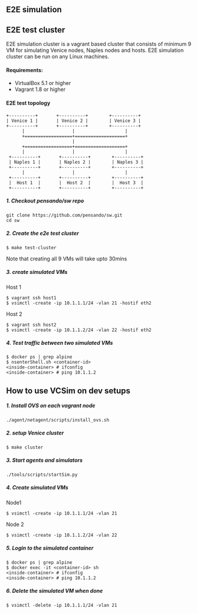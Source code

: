 ## E2E simulation

## E2E test cluster
E2E simulation cluster is a vagrant based cluster that consists of minimum 9 VM for simulating Venice nodes, Naples nodes and hosts.
E2E simulation cluster can be run on any Linux machines.

#### Requirements:
- VirtualBox 5.1 or higher
- Vagrant 1.8 or higher


#### E2E test topology

```
+----------+       +----------+        +----------+
| Venice 1 |       | Venice 2 |        | Venice 3 |
+----------+       +----------+        +----------+
      |                  |                   |
      +==================+===================+
                         |
      +==================+===================+
      |                  |                   |
 +----------+       +----------+        +----------+
 | Naples 1 |       | Naples 2 |        | Naples 3 |
 +----------+       +----------+        +----------+
      |                  |                   |
 +----------+       +----------+        +----------+
 |  Host 1  |       |  Host 2  |        |  Host 3  |
 +----------+       +----------+        +----------+
```

##### 1. Checkout pensando/sw repo
```
git clone https://github.com/pensando/sw.git
cd sw
```

##### 2. Create the e2e test cluster
```
$ make test-cluster
```

Note that creating all 9 VMs will take upto 30mins

##### 3. create simulated VMs

Host 1
```
$ vagrant ssh host1
$ vsimctl -create -ip 10.1.1.1/24 -vlan 21 -hostif eth2
```

Host 2
```
$ vagrant ssh host2
$ vsimctl -create -ip 10.1.1.2/24 -vlan 22 -hostif eth2
```

##### 4. Test traffic between two simulated VMs
```
$ docker ps | grep alpine
$ nsenterShell.sh <container-id>
<inside-container> # ifconfig
<inside-container> # ping 10.1.1.2
```

## How to use VCSim on dev setups

##### 1. Install OVS on each vagrant node
```
./agent/netagent/scripts/install_ovs.sh
```

##### 2. setup Venice cluster
```
$ make cluster
```

##### 3. Start agents and simulators
```
./tools/scripts/startSim.py
```

##### 4. Create simulated VMs

Node1
```
$ vsimctl -create -ip 10.1.1.1/24 -vlan 21
```

Node 2
```
$ vsimctl -create -ip 10.1.1.2/24 -vlan 22
```

##### 5. Login to the simulated container

```
$ docker ps | grep alpine
$ docker exec -it <container-id> sh
<inside-container> # ifconfig
<inside-container> # ping 10.1.1.2
```

##### 6. Delete the simulated VM when done

```
$ vsimctl -delete -ip 10.1.1.1/24 -vlan 21
```
